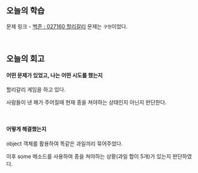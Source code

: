 ## 오늘의 학습
문제 링크 - [백준 : 027160 할리갈리](https://www.acmicpc.net/problem/27160)
문제는 `구현`이었다.

<br/>

## 오늘의 회고
#### 어떤 문제가 있었고, 나는 어떤 시도를 했는지
할리갈리 게임을 하고 있다.

사람들이 낸 패가 주어질때 현재 종을 쳐야하는 상태인지 아닌지 판단한다.

<br/>

#### 어떻게 해결했는지
object 객체를 활용하여 똑같은 과일끼리 묶어주었다.

이후 some 메소드를 사용하여 종을 쳐야하는 상황(과일 합이 5개)가 있는지 판단하였다.

<br/>
